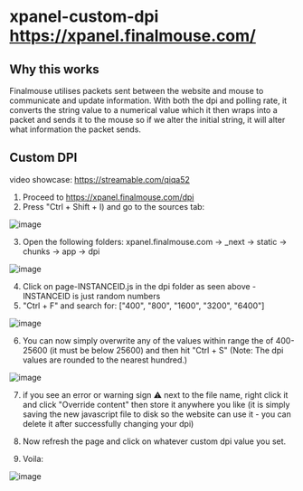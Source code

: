 # xpanel-custom-dpi https://xpanel.finalmouse.com/

## Why this works

Finalmouse utilises packets sent between the website and mouse to communicate and update information. With both the dpi and polling rate, it converts the string value to a numerical value which it then wraps into a packet and sends it to the mouse so if we alter the initial string, it will alter what information the packet sends.

## Custom DPI
video showcase: https://streamable.com/qiqa52

1. Proceed to https://xpanel.finalmouse.com/dpi
2. Press "Ctrl + Shift + I) and go to the sources tab:

![image](https://github.com/red0x0002/xpanel-custom-dpi/assets/93785137/eb88eaca-2072-4640-ba03-a3ab6b93fee5)

3. Open the following folders: xpanel.finalmouse.com -> _next -> static -> chunks -> app -> dpi

![image](https://github.com/red0x0002/xpanel-custom-dpi/assets/93785137/07439944-ea01-4fed-ba43-79f57f53053a)

4. Click on page-INSTANCEID.js in the dpi folder as seen above - INSTANCEID is just random numbers
5. "Ctrl + F" and search for: ["400", "800", "1600", "3200", "6400"]

![image](https://github.com/red0x0002/xpanel-custom-dpi/assets/93785137/b0d75304-2a01-4317-a996-b421a192dcce)

6. You can now simply overwrite any of the values within range the of 400-25600 (it must be below 25600) and then hit "Ctrl + S"
   (Note: The dpi values are rounded to the nearest hundred.)

![image](https://github.com/red0x0002/xpanel-custom-dpi/assets/93785137/f65cc914-cfa4-4aa8-8367-6dc0df4d568e)

7. if you see an error or warning sign ⚠️ next to the file name, right click it and click "Override content" then store it anywhere you like
(it is simply saving the new javascript file to disk so the website can use it - you can delete it after successfully changing your dpi)

8. Now refresh the page and click on whatever custom dpi value you set.

9. Voila:

![image](https://github.com/red0x0002/xpanel-custom-dpi/assets/93785137/126c692c-76a1-4c0f-bc48-df880b2de3d1)
